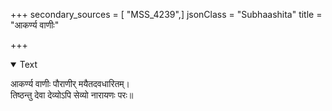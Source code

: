 +++
secondary_sources = [ "MSS_4239",]
jsonClass = "Subhaashita"
title = "आकर्ण्य वाणीः"

+++

<details open><summary>Text</summary>

आकर्ण्य वाणीः पौराणीर् मयैतदवधारितम्।  
तिष्ठन्तु देवा देव्योऽपि सेव्यो नारायणः परः॥
</details>
